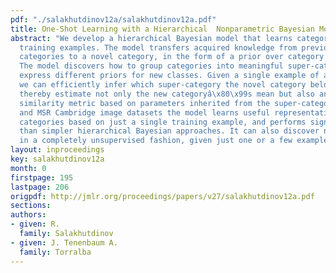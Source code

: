 ```yaml
---
pdf: "./salakhutdinov12a/salakhutdinov12a.pdf"
title: One-Shot Learning with a Hierarchical  Nonparametric Bayesian Model
abstract: "We develop a hierarchical Bayesian model that learns categories from single
  training examples. The model transfers acquired knowledge from previously learned
  categories to a novel category, in the form of a prior over category means and variances.
  The model discovers how to group categories into meaningful super-categories that
  express different priors for new classes. Given a single example of a novel category,
  we can efficiently infer which super-category the novel category belongs to, and
  thereby estimate not only the new categoryâ\x80\x99s mean but also an appropriate
  similarity metric based on parameters inherited from the super-category. On MNIST
  and MSR Cambridge image datasets the model learns useful representations of novel
  categories based on just a single training example, and performs significantly better
  than simpler hierarchical Bayesian approaches. It can also discover new categories
  in a completely unsupervised fashion, given just one or a few examples."
layout: inproceedings
key: salakhutdinov12a
month: 0
firstpage: 195
lastpage: 206
origpdf: http://jmlr.org/proceedings/papers/v27/salakhutdinov12a.pdf
sections: 
authors:
- given: R.
  family: Salakhutdinov
- given: J. Tenenbaum A.
  family: Torralba
---
```

